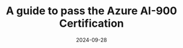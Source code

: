 ---
title: "A guide to pass the Azure AI-900 Certification"
collection: talks
type: "Talk"
permalink: /talks/2024-09-28-talk-1
venue: "UPC Monterrico, Auditorio Bancalari"
date: 2024-09-28
location: "Lima, PE"
---